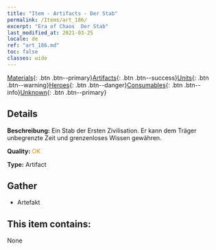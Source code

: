 ```yaml
---
title: "Item - Artifacts - Der Stab"
permalink: /Items/art_186/
excerpt: "Era of Chaos  Der Stab"
last_modified_at: 2021-03-25
locale: de
ref: "art_186.md"
toc: false
classes: wide
---
```

 [Materials](/de/Items/){: .btn .btn--primary}[Artifacts](/de/Items/Artifacts/){: .btn .btn--success}[Units](/de/Items/Units/){: .btn .btn--warning}[Heroes](/de/Items/Heroes/){: .btn .btn--danger}[Consumables](/de/Items/Consumables/){: .btn .btn--info}[Unknown](/de/Items/Unknown/){: .btn .btn--primary}

## Details
 **Beschreibung:** Ein Stab der Ersten Zivilisation. Er kann dem Träger unbegrenzte Zeit und grenzenloses Wissen gewähren.

 **Quality:** <span style="color: #FF8C00">OK</span>

 **Type:** Artifact

## Gather

*    Artefakt 

## This item contains:

  None

